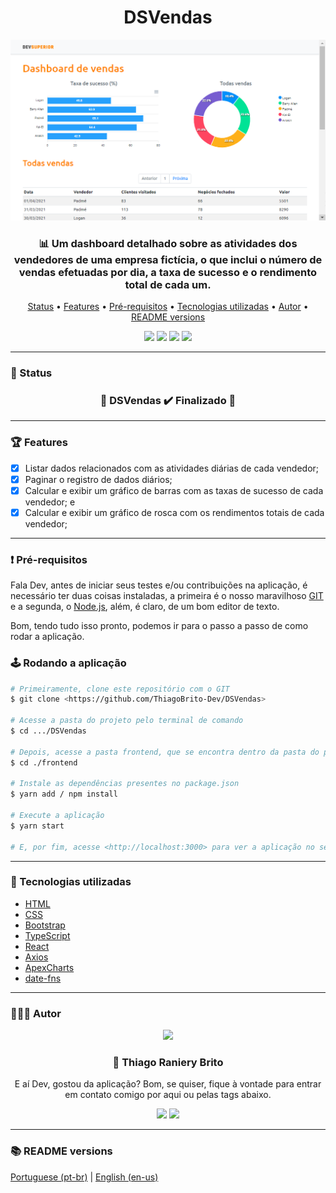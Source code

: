<div align="center">
  <div>
    <h1>DSVendas</h1>
    <img src="./.github/dsvendas.png" />
    <h3>
      📊 Um dashboard detalhado sobre as atividades dos vendedores de uma empresa fictícia, o que inclui o número de vendas efetuadas por dia, a taxa de sucesso e o rendimento total de cada um.
    </h3>
  </div>

  <p>
    <a href="#-status">Status</a> •
    <a href="#-features">Features</a> • 
    <a href="#%EF%B8%8F-pré-requisitos">Pré-requisitos</a> • 
    <a href="#-tecnologias-utilizadas">Tecnologias utilizadas</a> • 
    <a href="#-autor">Autor</a> •
    <a href="#-readme-versions">README versions</a>
  </p>

  <div>
    <a href="https://thiago-dsvendas.netlify.app/">
      <img src="https://api.netlify.com/api/v1/badges/3d72cf27-bf99-44cd-b7e7-660d2d14845b/deploy-status" /></a>
    <img src="https://img.shields.io/github/license/ThiagoBrito-Dev/Podcastr?color=ff8400&style=for-the-badge" />
    <img src="https://img.shields.io/static/v1?label=version&message=1.0.0&color=ff8400&style=for-the-badge" />
    <img src="https://img.shields.io/static/v1?label=yarn&message=v1.22.5&color=ff8400&style=for-the-badge" />
  </div>
</div>

<hr>

### 🏁 Status

<h3 align="center">
  🎉 DSVendas ✔️ Finalizado 🎉
</h3>

<hr>

### 🏆 Features

- [x] Listar dados relacionados com as atividades diárias de cada vendedor;
- [x] Paginar o registro de dados diários;
- [x] Calcular e exibir um gráfico de barras com as taxas de sucesso de cada vendedor; e
- [x] Calcular e exibir um gráfico de rosca com os rendimentos totais de cada vendedor;

<hr>

### ❗️ Pré-requisitos

Fala Dev, antes de iniciar seus testes e/ou contribuições na aplicação, é necessário ter duas coisas instaladas, a primeira é o nosso maravilhoso [GIT](https://git-scm.com) e a segunda, o [Node.js](https://nodejs.org/en/), além, é claro, de um bom editor de texto.

Bom, tendo tudo isso pronto, podemos ir para o passo a passo de como rodar a aplicação.

### 🕹️ Rodando a aplicação

```bash
# Primeiramente, clone este repositório com o GIT
$ git clone <https://github.com/ThiagoBrito-Dev/DSVendas>

# Acesse a pasta do projeto pelo terminal de comando
$ cd .../DSVendas

# Depois, acesse a pasta frontend, que se encontra dentro da pasta do projeto
$ cd ./frontend

# Instale as dependências presentes no package.json
$ yarn add / npm install

# Execute a aplicação
$ yarn start

# E, por fim, acesse <http://localhost:3000> para ver a aplicação no servidor local
```

<hr>

### 🔮 Tecnologias utilizadas

- [HTML](https://devdocs.io/html/)
- [CSS](https://devdocs.io/css/)
- [Bootstrap](https://getbootstrap.com/)
- [TypeScript](https://www.typescriptlang.org/)
- [React](https://pt-br.reactjs.org/)
- [Axios](https://axios-http.com/)
- [ApexCharts](https://apexcharts.com/)
- [date-fns](https://date-fns.org/)

<hr>

### 👨🏽‍🎓 Autor

<div align="center">
  <img src="https://github.com/ThiagoBrito-Dev.png" width="250px" />

  <br />

  <div>
    <h3>
      🤝 Thiago Raniery Brito
    </h3>
    <p>
      E aí Dev, gostou da aplicação? Bom, se quiser, fique à vontade para entrar em contato comigo por aqui ou pelas tags abaixo.
    </p>
  </div>

  <div>
    <a href="https://www.linkedin.com/in/thiagoranierybrito/">
      <img src="https://img.shields.io/badge/-LinkedIn-blue?style=for-the-badge&logo=Linkedin&logoColor=white&link=https://www.linkedin.com/in/thiagoranierybrito/" /></a>
    <a href="mailto:thiagobritotrs@gmail.com">
      <img src="https://img.shields.io/badge/-Gmail-c14438?style=for-the-badge&logo=Gmail&logoColor=white&link=mailto:thiagobritotrs@gmail.com" /></a>
  </div>
</div>

<hr>

### 📚 README versions

<div>
  <a href="https://github.com/ThiagoBrito-Dev/DSVendas/blob/main/README.md">Portuguese (pt-br)</a>
  |
  <a href="https://github.com/ThiagoBrito-Dev/DSVendas/blob/main/README-en.md">English (en-us)</a>
</div>
